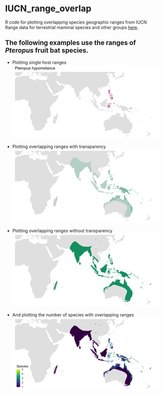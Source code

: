 # IUCN_range_overlap
R code for plotting overlapping species geographic ranges from IUCN
Range data for terrestrial mammal species and other groups [here](https://www.iucnredlist.org/resources/spatial-data-download).

## The following examples use the ranges of *Pteropus* fruit bat species.

- Plotting single host ranges
![](Pteropus_species_range_single.png)

- Plotting overlapping ranges with transparency
![](Pteropus_species_range_overlap_transparent.png?raw=true)

- Plotting overlapping ranges without transparency
![](Pteropus_species_range_overlap_notransparent.png?raw=true)

- And plotting the number of species with overlapping ranges
![](Pteropus_species_range_overlap_counts.png?raw=true)
